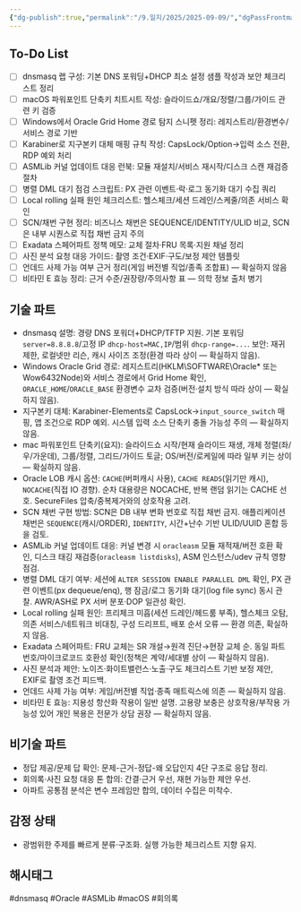 ```yaml
---
{"dg-publish":true,"permalink":"/9.일지/2025/2025-09-09/","dgPassFrontmatter":true,"noteIcon":""}
---
```


## To-Do List
- [ ] dnsmasq 랩 구성: 기본 DNS 포워딩+DHCP 최소 설정 샘플 작성과 보안 체크리스트 정리
- [ ] macOS 파워포인트 단축키 치트시트 작성: 슬라이드쇼/개요/정렬/그룹/가이드 관련 키 검증
- [ ] Windows에서 Oracle Grid Home 경로 탐지 스니펫 정리: 레지스트리/환경변수/서비스 경로 기반
- [ ] Karabiner로 지구본키 대체 매핑 규칙 작성: CapsLock/Option→입력 소스 전환, RDP 예외 처리
- [ ] ASMLib 커널 업데이트 대응 런북: 모듈 재설치/서비스 재시작/디스크 스캔 재검증 절차
- [ ] 병렬 DML 대기 점검 스크립트: PX 관련 이벤트·락·로그 동기화 대기 수집 쿼리
- [ ] Local rolling 실패 원인 체크리스트: 헬스체크/세션 드레인/스케줄/의존 서비스 확인
- [ ] SCN/채번 구현 정리: 비즈니스 채번은 SEQUENCE/IDENTITY/ULID 비교, SCN은 내부 시퀀스로 직접 채번 금지 주의
- [ ] Exadata 스페어파트 정책 메모: 교체 절차·FRU 목록·지원 채널 정리
- [ ] 사진 분석 요청 대응 가이드: 촬영 조건·EXIF·구도/보정 제안 템플릿
- [ ] 언데드 사제 가능 여부 근거 정리(게임 버전별 직업/종족 조합표) — 확실하지 않음
- [ ] 비타민 E 효능 정리: 근거 수준/권장량/주의사항 표 — 의학 정보 출처 병기

## 기술 파트
- dnsmasq 설명: 경량 DNS 포워더+DHCP/TFTP 지원. 기본 포워딩 `server=8.8.8.8`/고정 IP `dhcp-host=MAC,IP`/범위 `dhcp-range=...`. 보안: 재귀 제한, 로컬넷만 리슨, 캐시 사이즈 조정(환경 따라 상이 — 확실하지 않음).
- Windows Oracle Grid 경로: 레지스트리(HKLM\SOFTWARE\Oracle\* 또는 Wow6432Node)와 서비스 경로에서 Grid Home 확인, `ORACLE_HOME`/`ORACLE_BASE` 환경변수 교차 검증(버전·설치 방식 따라 상이 — 확실하지 않음).
- 지구본키 대체: Karabiner-Elements로 CapsLock→`input_source_switch` 매핑, 앱 조건으로 RDP 예외. 시스템 입력 소스 단축키 충돌 가능성 주의 — 확실하지 않음.
- mac 파워포인트 단축키(요지): 슬라이드쇼 시작/현재 슬라이드 재생, 개체 정렬(좌/우/가운데), 그룹/정렬, 그리드/가이드 토글; OS/버전/로케일에 따라 일부 키는 상이 — 확실하지 않음.
- Oracle LOB 캐시 옵션: `CACHE`(버퍼캐시 사용), `CACHE READS`(읽기만 캐시), `NOCACHE`(직접 IO 경향). 순차 대용량은 NOCACHE, 반복 랜덤 읽기는 CACHE 선호. SecureFiles 압축/중복제거와의 상호작용 고려.
- SCN 채번 구현 방법: SCN은 DB 내부 변화 번호로 직접 채번 금지. 애플리케이션 채번은 `SEQUENCE`(캐시/ORDER), `IDENTITY`, 시간+난수 기반 ULID/UUID 혼합 등을 검토.
- ASMLib 커널 업데이트 대응: 커널 변경 시 `oracleasm` 모듈 재적재/버전 호환 확인, 디스크 태깅 재검증(`oracleasm listdisks`), ASM 인스턴스/udev 규칙 영향 점검.
- 병렬 DML 대기 여부: 세션에 `ALTER SESSION ENABLE PARALLEL DML` 확인, PX 관련 이벤트(px dequeue/enq), 행 잠금/로그 동기화 대기(log file sync) 동시 관찰. AWR/ASH로 PX 서버 분포·DOP 일관성 확인.
- Local rolling 실패 원인: 프리체크 미흡(세션 드레인/헤드룸 부족), 헬스체크 오탐, 의존 서비스/네트워크 비대칭, 구성 드리프트, 배포 순서 오류 — 환경 의존, 확실하지 않음.
- Exadata 스페어파트: FRU 교체는 SR 개설→원격 진단→현장 교체 순. 동일 파트 번호/마이크로코드 호환성 확인(정책은 계약/세대별 상이 — 확실하지 않음).
- 사진 분석과 제안: 노이즈·화이트밸런스·노출·구도 체크리스트 기반 보정 제안, EXIF로 촬영 조건 피드백.
- 언데드 사제 가능 여부: 게임/버전별 직업·종족 매트릭스에 의존 — 확실하지 않음.
- 비타민 E 효능: 지용성 항산화 작용이 일반 설명. 고용량 보충은 상호작용/부작용 가능성 있어 개인 복용은 전문가 상담 권장 — 확실하지 않음.

## 비기술 파트
- 정답 제공/문제 답 확인: 문제-근거-정답-왜 오답인지 4단 구조로 응답 정리.
- 회의록·사진 요청 대응 톤 합의: 간결·근거 우선, 재현 가능한 제안 우선.
- 아파트 공통점 분석은 변수 프레임만 합의, 데이터 수집은 미착수.

## 감정 상태
- 광범위한 주제를 빠르게 분류·구조화. 실행 가능한 체크리스트 지향 유지.

## 해시태그
#dnsmasq #Oracle #ASMLib #macOS #회의록